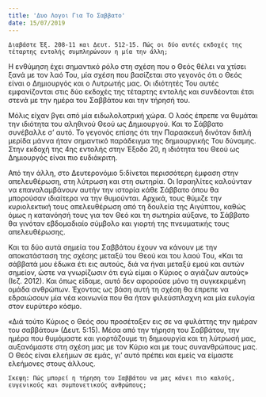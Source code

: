 ```yaml
---
title: 'Δυο Λογοι Για Το Σαββατο'
date: 15/07/2019
---
```


`Διαβάστε Έξ. 208-11 και Δευτ. 512-15. Πώς οι δύο αυτές εκδοχές της τέταρτης εντολής συμπληρώνουν η μία την άλλη;`

Η ενθύμηση έχει σημαντικό ρόλο στη σχέση που ο Θεός θέλει να χτίσει ξανά με τον λαό Του, μία σχέση που βασίζεται στο γεγονός ότι ο Θεός είναι ο Δημιουργός και ο Λυτρωτής μας. Οι ιδιότητές Του αυτές εμφανίζονται στις δύο εκδοχές της τέταρτης εντολής και συνδέονται έτσι στενά με την ημέρα του Σαββάτου και την τήρησή του.

Μόλις είχαν βγει από μία ειδωλολατρική χώρα. Ο λαός έπρεπε να θυμάται την ιδιότητα του αληθινού Θεού ως Δημιουργού. Και το Σάββατο συνέβαλλε σ’ αυτό. Το γεγονός επίσης ότι την Παρασκευή δινόταν διπλή μερίδα μάννα ήταν σημαντικό παράδειγμα της δημιουργικής Του δύναμης. Στην εκδοχή της 4ης εντολής στην Έξοδο 20, η ιδιότητα του Θεού ως Δημιουργός είναι πιο ευδιάκριτη. 

Από την άλλη, στο Δευτερονόμιο 5:δίνεται περισσότερη έμφαση στην απελευθέρωση, στη λύτρωση και στη σωτηρία. Οι Ισραηλίτες καλούνταν να επαναλαμβάνουν αυτήν την ιστορία κάθε Σάββατο όπου θα μπορούσαν ιδιαίτερα να την θυμούνται. Αρχικά, τους θύμιζε την κυριολεκτική τους απελευθέρωση από τη δουλεία της Αιγύπτου, καθώς όμως η κατανόησή τους για τον Θεό και τη σωτηρία αύξανε, το Σάββατο θα γινόταν εβδομαδιαίο σύμβολο και γιορτή της πνευματικής τους απελευθέρωσης. 

Και τα δύο αυτά σημεία του Σαββάτου έχουν να κάνουν με την αποκατάσταση της σχέσης μεταξύ του Θεού και του λαού Του, «Και τα σάββατά μου έδωκα έτι εις αυτούς, διά να ήναι μεταξύ εμού και αυτών σημείον, ώστε να γνωρίζωσιν ότι εγώ είμαι ο Κύριος ο αγιάζων αυτούς» (Ιεζ. 2012). Και όπως είδαμε, αυτό δεν αφορούσε μόνο τη συγκεκριμένη ομάδα ανθρώπων. Έχοντας ως βάση αυτή τη σχέση θα έπρεπε να εδραιώσουν μία νέα κοινωνία που θα ήταν φιλεύσπλαχνη και μία ευλογία στον ευρύτερο κόσμο.

«Διά τούτο Κύριος ο Θεός σου προσέταξεν εις σε να φυλάττης την ημέραν του σαββάτου» (Δευτ. 5:15). Μέσα από την τήρηση του Σαββάτου, την ημέρα που θυμόμαστε και γιορτάζουμε τη δημιουργία και τη λύτρωσή μας, αυξανόμαστε στη σχέση μας με τον Κύριο και με τους συνανθρώπους μας. Ο Θεός είναι ελεήμων σε εμάς, γι’ αυτό πρέπει και εμείς να είμαστε ελεήμονες στους άλλους.

`Σκεψη: Πώς μπορεί η τήρηση του Σαββάτου να μας κάνει πιο καλούς, ευγενικούς και συμπονετικούς ανθρώπους;`